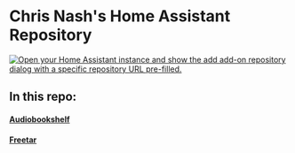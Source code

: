 # Chris Nash's Home Assistant Repository

[![Open your Home Assistant instance and show the add add-on repository dialog with a specific repository URL pre-filled.](https://my.home-assistant.io/badges/supervisor_add_addon_repository.svg)](https://my.home-assistant.io/redirect/supervisor_add_addon_repository/?repository_url=https%3A%2F%2Fgithub.com%2Fchristopherjnash%2Fhome-assistant-addons)

## In this repo:

#### [Audiobookshelf](./audiobookshelf)
#### [Freetar](./freetar)
